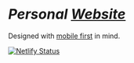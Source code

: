 # _Personal [Website](https://mc.netlify.app)_ 

Designed with [mobile first](https://xd.adobe.com/ideas/process/ui-design/what-is-mobile-first-design/) in mind.

[![Netlify Status](https://api.netlify.com/api/v1/badges/0e142e16-d740-4ee3-bc3f-e1f00d28d1e9/deploy-status)](https://mc.netlify.app)
